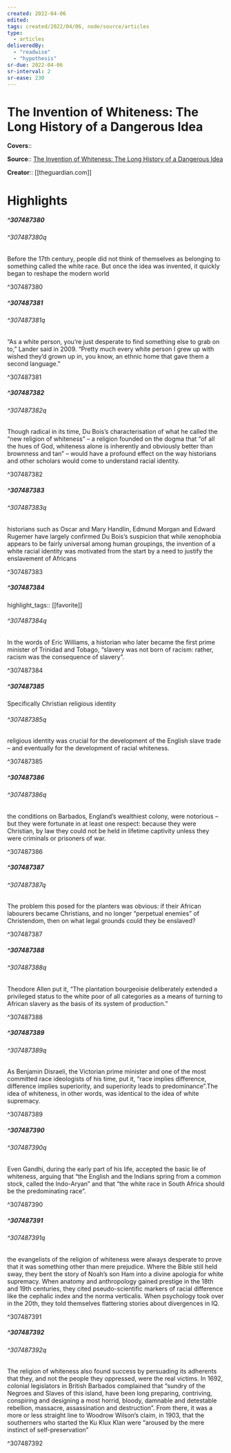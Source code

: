 ```yaml
---
created: 2022-04-06
edited:
tags: created/2022/04/06, node/source/articles
type: 
  - articles
deliveredBy: 
  - "readwise"
  - "hypothesis"
sr-due: 2022-04-06
sr-interval: 2
sr-ease: 230
---
```

# The Invention of Whiteness: The Long History of a Dangerous Idea

**Covers**:: 

**Source**:: [The Invention of Whiteness: The Long History of a Dangerous Idea](https://www.theguardian.com/news/2021/apr/20/the-invention-of-whiteness-long-history-dangerous-idea)

**Creator**:: [[theguardian.com]]

# Highlights
##### ^307487380



###### ^307487380q

Before the 17th century, people did not think of themselves as belonging to something called the white race. But once the idea was invented, it quickly began to reshape the modern world 

^307487380

##### ^307487381



###### ^307487381q

“As a white person, you’re just desperate to find something else to grab on to,” Lander said in 2009. “Pretty much every white person I grew up with wished they’d grown up in, you know, an ethnic home that gave them a second language.” 

^307487381

##### ^307487382



###### ^307487382q

Though radical in its time, Du Bois’s characterisation of what he called the “new religion of whiteness” – a religion founded on the dogma that “of all the hues of God, whiteness alone is inherently and obviously better than brownness and tan” – would have a profound effect on the way historians and other scholars would come to understand racial identity. 

^307487382

##### ^307487383



###### ^307487383q

historians such as Oscar and Mary Handlin, Edmund Morgan and Edward Rugemer have largely confirmed Du Bois’s suspicion that while xenophobia appears to be fairly universal among human groupings, the invention of a white racial identity was motivated from the start by a need to justify the enslavement of Africans 

^307487383

##### ^307487384

highlight_tags:: [[favorite]]   

###### ^307487384q

In the words of Eric Williams, a historian who later became the first prime minister of Trinidad and Tobago, “slavery was not born of racism: rather, racism was the consequence of slavery”. 

^307487384

##### ^307487385



Specifically Christian religious identity  

###### ^307487385q

religious identity was crucial for the development of the English slave trade – and eventually for the development of racial whiteness. 

^307487385

##### ^307487386



###### ^307487386q

the conditions on Barbados, England’s wealthiest colony, were notorious – but they were fortunate in at least one respect: because they were Christian, by law they could not be held in lifetime captivity unless they were criminals or prisoners of war. 

^307487386

##### ^307487387



###### ^307487387q

The problem this posed for the planters was obvious: if their African labourers became Christians, and no longer “perpetual enemies” of Christendom, then on what legal grounds could they be enslaved? 

^307487387

##### ^307487388



###### ^307487388q

Theodore Allen put it, “The plantation bourgeoisie deliberately extended a privileged status to the white poor of all categories as a means of turning to African slavery as the basis of its system of production.” 

^307487388

##### ^307487389



###### ^307487389q

As Benjamin Disraeli, the Victorian prime minister and one of the most committed race ideologists of his time, put it, “race implies difference, difference implies superiority, and superiority leads to predominance”.The idea of whiteness, in other words, was identical to the idea of white supremacy. 

^307487389

##### ^307487390



###### ^307487390q

Even Gandhi, during the early part of his life, accepted the basic lie of whiteness, arguing that “the English and the Indians spring from a common stock, called the Indo-Aryan” and that “the white race in South Africa should be the predominating race”. 

^307487390

##### ^307487391



###### ^307487391q

the evangelists of the religion of whiteness were always desperate to prove that it was something other than mere prejudice. Where the Bible still held sway, they bent the story of Noah’s son Ham into a divine apologia for white supremacy. When anatomy and anthropology gained prestige in the 18th and 19th centuries, they cited pseudo-scientific markers of racial difference like the cephalic index and the norma verticalis. When psychology took over in the 20th, they told themselves flattering stories about divergences in IQ. 

^307487391

##### ^307487392



###### ^307487392q

The religion of whiteness also found success by persuading its adherents that they, and not the people they oppressed, were the real victims. In 1692, colonial legislators in British Barbados complained that “sundry of the Negroes and Slaves of this island, have been long preparing, contriving, conspiring and designing a most horrid, bloody, damnable and detestable rebellion, massacre, assassination and destruction”. From there, it was a more or less straight line to Woodrow Wilson’s claim, in 1903, that the southerners who started the Ku Klux Klan were “aroused by the mere instinct of self-preservation” 

^307487392

